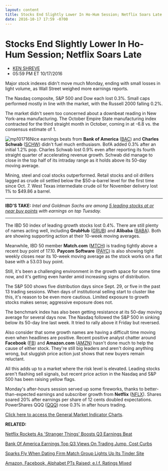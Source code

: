 ```yaml
---
layout: content
title: Stocks End Slightly Lower In Ho-Hum Session; Netflix Soars Late
date: 2016-10-17 17:59 -0700
---
```



Stocks End Slightly Lower In Ho-Hum Session; Netflix Soars Late
================================================================




* [KEN SHREVE](https://www.investors.com/author/shrevek/ "Posts by KEN SHREVE")
* 05:59 PM ET 10/17/2016




Major stock indexes didn't move much Monday, ending with small losses in light volume, as Wall Street weighed more earnings reports.


The Nasdaq composite, S&P 500 and Dow each lost 0.3%. Small caps performed mostly in line with the market, with the Russell 2000 falling 0.2%.


The market didn't seem too concerned about a downbeat reading in New York-area manufacturing. The October Empire State manufacturing index contracted for the third straight month in October, coming in at -6.8 vs. the consensus estimate of 1.


![mp101716](https://www.investors.com/wp-content/uploads/2016/10/MP101716.png)Nice earnings beats from **Bank of America** ([BAC](https://research.investors.com/quote.aspx?symbol=BAC)) and **Charles Schwab** ([SCHW](https://research.investors.com/quote.aspx?symbol=SCHW)) didn't fuel much enthusiasm. BofA added 0.3% after an initial 1.2% pop. Charles Schwab lost 0.9% even after reporting its fourth straight quarter of accelerating revenue growth. Schwab did manage to close in the top half of its intraday range as it holds above its 50-day moving average.


Mining, steel and coal stocks outperformed. Retail stocks and oil drillers lagged as crude oil settled below the $50-a-barrel level for the first time since Oct. 7. West Texas intermediate crude oil for November delivery lost 1% to $49.86 a barrel.




---


**IBD'S TAKE:** *Intel and Goldman Sachs are among [5 leading stocks at or near buy points](https://www.investors.com/research/investing-action-plan/intel-dominos-unitedhealth-lead-tuesdays-investing-action-plan/) with earnings on tap Tuesday.*




---


The IBD 50 index of leading growth stocks lost 0.4%. There are still plenty of names acting well, including **GrubHub** ([GRUB](https://research.investors.com/quote.aspx?symbol=GRUB)) and **Alibaba** ([BABA](https://research.investors.com/quote.aspx?symbol=BABA)). Both are showing supporting action at their 10-week moving averages.



Meanwhile, IBD 50 member **Match.com** ([MTCH](https://research.investors.com/quote.aspx?symbol=MTCH)) is trading tightly above a recent buy point of 17.10. **Paycom Software** ([PAYC](https://research.investors.com/quote.aspx?symbol=PAYC)) is also showing tight weekly closes near its 10-week moving average as the stock works on a flat base with a 53.03 buy point.


Still, it's been a challenging environment in the growth space for some time now, and it's getting even harder amid increasing signs of distribution.


The S&P 500 shows five distribution days since Sept. 29, or five in the past 13 trading sessions. When days of institutional selling start to cluster like this, it's reason to be even more cautious. Limited exposure to growth stocks makes sense; aggressive exposure does not.


The benchmark index has also been getting resistance at its 50-day moving average for several days now. The Nasdaq followed the S&P 500 in sinking below its 50-day line last week. It tried to rally above it Friday but reversed.


Also consider that some growth names are having a difficult time moving even when headlines are positive. Recent positive analyst chatter around **Facebook** ([FB](https://research.investors.com/quote.aspx?symbol=FB)) and **Amazon.com** ([AMZN](https://research.investors.com/quote.aspx?symbol=AMZN)) hasn't done much to help the cause of either stock. They're still big leaders and aren't doing anything wrong, but sluggish price action just shows that new buyers remain reluctant.


All this adds up to a market where the risk level is elevated. Leading stocks aren't flashing sell signals, but recent price action in the Nasdaq and S&P 500 has been raising yellow flags.


Monday's after-hours session served up some fireworks, thanks to better-than-expected earnings and subscriber growth from **Netflix** ([NFLX](https://research.investors.com/quote.aspx?symbol=NFLX)). Shares soared 20% after earnings per share of 12 cents doubled expectations. PowerShares QQQ ([QQQ](https://research.investors.com/quote.aspx?symbol=QQQ)) rose 0.3% in after hours trading.


[Click here to access the General Market Indicator Charts](https://www.investors.com/wp-content/uploads/2016/10/IBD1710152224GMI.pdf).


**RELATED:**


[Netflix Rockets As 'Stranger Things' Boosts Q3 Earnings Beat](https://www.investors.com/news/technology/click/netflix-rockets-on-q3-subscriber-gains-earnings-sales/)


[Bank Of America Earnings Top Q3 Views On Trading Jump, Cost Curbs](https://www.investors.com/news/bank-of-america-tops-earnings-views/)


[Sparks Fly When Dating Firm Match Group Lights Up Its Tinder Site](https://www.investors.com/research/the-new-america/tinder-brand-on-fire-lights-ups-match-group-stock/)


[Amazon, Facebook, Alphabet PTs Raised; e.l.f. Ratings Mixed](https://www.investors.com/news/amazon-facebook-pts-raised-e-l-f-started-with-mixed-ratings/)




